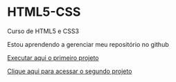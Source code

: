 # HTML5-CSS

Curso de HTML5 e CSS3

Estou aprendendo a gerenciar meu repositório no github

<a href="https://aysllanpereira.github.io/projeto-android/index.html" target="_blank">Executar aqui o primeiro projeto</a>

<a href="https://aysllanpereira.github.io/projeto-2/index.html" target="_blank">Clique aqui para acessar o segundo projeto</a>